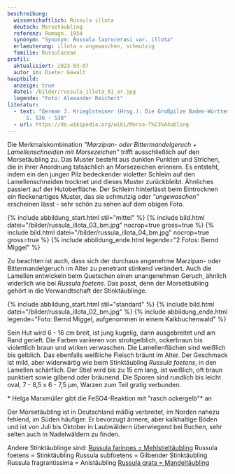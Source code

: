 ```yaml
---
beschreibung:
  wissenschaftlich: Russula illota
  deutsch: Morsetäubling
  referenz: Romagn. 1954
  synonym: "Synonym: Russula laurocerasi var. illota"
  erlaeuterung: illota = ungewaschen, schmutzig
  familie: Russulaceae
profil:
  aktualisiert: 2023-03-07
  autor_in: Dieter Gewalt
hauptbild:
  anzeige: true
  datei: /bilder/russula_illota_01_ar.jpg
  legende: "Foto: Alexander Reichert"
literatur:
  - text: "German J. Krieglsteiner (Hrsg.): Die Großpilze Baden-Württembergs Band 2
      S. 536 - 538"
  - url: https://de.wikipedia.org/wiki/Morse-T%C3%A4ubling
---
```

Die Merkmalskombination *"Marzipan- oder Bittermandelgeruch + Lamellenschneiden mit Morsezeichen"* trifft ausschließlich auf den Morsetäubling zu. Das Muster besteht aus dunklen Punkten und Strichen, die in ihrer Anordnung tatsächlich an Morsezeichen erinnern. Es entsteht, indem ein den jungen Pilz bedeckender violetter Schleim auf den Lamellenschneiden trocknet und dieses Muster zurückbleibt. Ähnliches passiert auf der Hutoberfläche. Der Schleim hinterlässt beim Eintrocknen ein fleckenartiges Muster, das sie schmutzig oder *"ungewaschen"* erscheinen lässt - sehr schön zu sehen auf dem obigen Foto.

{% include abbildung_start.html stil="mittel" %}
{% include bild.html datei="/bilder/russula_illota_03_bm.jpg" nocrop=true gross=true %}
{% include bild.html datei="/bilder/russula_illota_04_bm.jpg" nocrop=true gross=true %}
{% include abbildung_ende.html legende="2 Fotos: Bernd Miggel" %}

Zu beachten ist auch, dass sich der durchaus angenehme Marzipan- oder Bittermandelgeruch im Alter zu penetrant stinkend verändert. Auch die Lamellen entwickeln beim Quetschen einen unangenehmen Geruch, ähnlich widerlich wie bei *Russula foetens*. Das passt, denn der Morsetäubling gehört in die Verwandtschaft der Stinktäublinge.

{% include abbildung_start.html stil="standard" %}
{% include bild.html datei="/bilder/russula_illota_02_bm.jpg" %}
{% include abbildung_ende.html legende="Foto: Bernd Miggel, aufgenommen in einem Kalkbuchenwald" %}

Sein Hut wird 6 - 16 cm breit, ist jung kugelig, dann ausgebreitet und am Rand gerieft. Die Farben variieren von strohgelblich, ockerbraun bis violettlich braun und wirken verwaschen. Die Lamellenflächen sind weißlich bis gelblich. Das ebenfalls weißliche Fleisch bräunt im Alter. Der Geschmack ist mild, aber widerwärtig wie beim Stinktäubling *Russula foetens*, in den Lamellen schärflich. Der Stiel wird bis zu 15 cm lang, ist weißlich, oft braun punktiert sowie gilbend oder bräunend. Die Sporen sind rundlich bis leicht oval, 7 - 8,5 x 6 - 7,5 µm, Warzen zum Teil gratig verbunden. 

\* Helga Marxmüller gibt die FeSO4-Reaktion mit "rasch ockergelb"\* an

Der Morsetäubling ist in Deutschland mäßig verbreitet, im Norden nahezu fehlend, im Süden häufiger. Er bevorzugt ärmere, aber kalkhaltige Böden und ist von Juli bis Oktober in Laubwäldern überwiegend bei Buchen, sehr selten auch in Nadelwäldern zu finden.

Andere Stinktäublinge sind:
[Russula  farinpes = Mehlstieltäubling](/pilze/russula-farinipes-mehlstieltäubling)
Russula  foetens = Stinktäubling
Russula  subfoetens = Gilbender Stinktäubling
Russula  fragrantissima = Anistäubling
[Russula  grata = Mandeltäubling](/pilze/russula-grata-mandeltäubling)